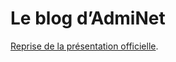 # Le blog d&#8217;AdmiNet

[Reprise de la présentation officielle](http://www.blog.adminet.fr/le-peuple-des-connecteurs-ils-ne-votent-pas-ils-n-etudient-pas-ils-ne-travaillent-pas...-mais-ils-changent-le-monde-article0070.html).